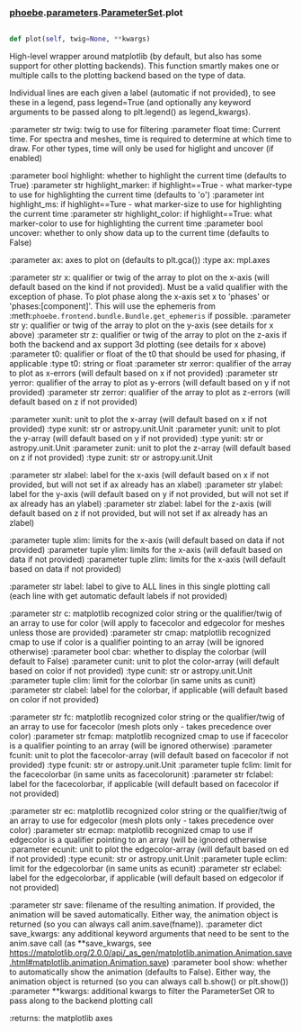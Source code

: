 ### [phoebe](phoebe.md).[parameters](parameters.md).[ParameterSet](ParameterSet.md).plot

```py

def plot(self, twig=None, **kwargs)

```



High-level wrapper around matplotlib (by default, but also has some support
for other plotting backends).  This function smartly makes one
or multiple calls to the plotting backend based on the type of data.

Individual lines are each given a label (automatic if not provided),
to see these in a legend, pass legend=True (and optionally any
keyword arguments to be passed along to plt.legend() as legend_kwargs).

:parameter str twig: twig to use for filtering
:parameter float time: Current time.  For spectra and meshes, time
    is required to determine at which time to draw.  For other types,
    time will only be used for higlight and uncover (if enabled)

:parameter bool highlight: whether to highlight the current time
    (defaults to True)
:parameter str highlight_marker: if highlight==True - what marker-type
    to use for highlighting the current time (defaults to 'o')
:parameter int highlight_ms: if highlight==Ture - what marker-size
    to use for highlighting the current time
:parameter str highlight_color: if highlight==True: what marker-color
    to use for highlighting the current time
:parameter bool uncover: whether to only show data up to the current time
    (defaults to False)

:parameter ax: axes to plot on (defaults to plt.gca())
:type ax: mpl.axes

:parameter str x: qualifier or twig of the array to plot on the x-axis (will
    default based on the kind if not provided).  Must be a valid
    qualifier with the exception of phase.  To plot phase along the
    x-axis set x to 'phases' or 'phases:[component]'.  This will use
    the ephemeris from :meth:`phoebe.frontend.bundle.Bundle.get_ephemeris` if possible.
:parameter str y: qualifier or twig of the array to plot on the y-axis
    (see details for x above)
:parameter str z: qualifier or twig of the array to plot on the z-axis if both
    the backend and ax support 3d plotting (see details for x above)
:parameter t0: qualifier or float of the t0 that should be used for
    phasing, if applicable
:type t0: string or float
:parameter str xerror: qualifier of the array to plot as x-errors (will
    default based on x if not provided)
:parameter str yerror: qualifier of the array to plot as y-errors (will
    default based on y if not provided)
:parameter str zerror: qualifier of the array to plot as z-errors (will
    default based on z if not provided)

:parameter xunit: unit to plot the x-array (will default based on x if not provided)
:type xunit: str or astropy.unit.Unit
:parameter yunit: unit to plot the y-array (will default based on y if not provided)
:type yunit: str or astropy.unit.Unit
:parameter zunit: unit to plot the z-array (will default based on z if not provided)
:type zunit: str or astropy.unit.Unit


:parameter str xlabel: label for the x-axis (will default based on x if not provided, but
    will not set if ax already has an xlabel)
:parameter str ylabel: label for the y-axis (will default based on y if not provided, but
    will not set if ax already has an ylabel)
:parameter str zlabel: label for the z-axis (will default based on z if not provided, but
    will not set if ax already has an zlabel)


:parameter tuple xlim: limits for the x-axis (will default based on data if not provided)
:parameter tuple ylim: limits for the x-axis (will default based on data if not provided)
:parameter tuple zlim: limits for the x-axis (will default based on data if not provided)

:parameter str label: label to give to ALL lines in this single plotting call (each
    line with get automatic default labels if not provided)

:parameter str c: matplotlib recognized color string or the qualifier/twig
    of an array to use for color (will apply to facecolor and edgecolor for meshes
    unless those are provided)
:parameter str cmap: matplotlib recognized cmap to use if color is
    a qualifier pointing to an array (will be ignored otherwise)
:parameter bool cbar: whether to display the colorbar (will default to False)
:parameter cunit: unit to plot the color-array (will default based on color if not provided)
:type cunit: str or astropy.unit.Unit
:parameter tuple clim: limit for the colorbar (in same units as cunit)
:parameter str clabel: label for the colorbar, if applicable (will default based on
    color if not provided)

:parameter str fc: matplotlib recognized color string or the qualifier/twig
    of an array to use for facecolor (mesh plots only - takes precedence over color)
:parameter str fcmap: matplotlib recognized cmap to use if facecolor is
    a qualifier pointing to an array (will be ignored otherwise)
:parameter fcunit: unit to plot the facecolor-array (will default based on facecolor if not provided)
:type fcunit: str or astropy.unit.Unit
:parameter tuple fclim: limit for the facecolorbar (in same units as facecolorunit)
:parameter str fclabel: label for the facecolorbar, if applicable (will default based on
    facecolor if not provided)

:parameter str ec: matplotlib recognized color string or the qualifier/twig
    of an array to use for edgecolor (mesh plots only - takes precedence over color)
:parameter str ecmap: matplotlib recognized cmap to use if edgecolor is
    a qualifier pointing to an array (will be ignored otherwise
:parameter ecunit: unit to plot the edgecolor-array (will default based on ed if not provided)
:type ecunit: str or astropy.unit.Unit
:parameter tuple eclim: limit for the edgecolorbar (in same units as ecunit)
:parameter str eclabel: label for the edgecolorbar, if applicable (will default based on
    edgecolor if not provided)

:parameter str save: filename of the resulting animation.  If provided,
    the animation will be saved automatically.  Either way, the animation
    object is returned (so you can always call anim.save(fname)).
:parameter dict save_kwargs: any additional keyword arguments that need
    to be sent to the anim.save call (as **save_kwargs, see
    https://matplotlib.org/2.0.0/api/_as_gen/matplotlib.animation.Animation.save.html#matplotlib.animation.Animation.save)
:parameter bool show: whether to automatically show the animation (defaults
    to False).  Either way, the animation object is returned (so you can
    always call b.show() or plt.show())
:parameter **kwargs: additional kwargs to filter the ParameterSet OR to pass along
    to the backend plotting call

:returns: the matplotlib axes

